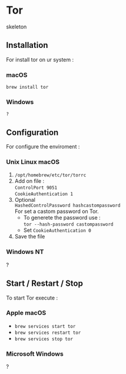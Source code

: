 # Tor

skeleton

## Installation

For install tor on ur system :

### macOS

` brew install tor `

### Windows

` ? `

## Configuration

For configure the enviroment :

### Unix Linux macOS

1. ` /opt/homebrew/etc/tor/torrc `
2. Add on file :  
` ControlPort 9051 `  
` CookieAuthentication 1 `
3. Optional  
    `HashedControlPassword hashcastompassword`  
    For set a castom password on Tor.  
    - To generete the password use :  
        ` tor --hash-password castompassword `
    - Set ` CookieAuthentication 0 `
4. Save the file

### Windows NT

?

## Start / Restart / Stop

To start Tor execute :

### Apple macOS

- ` brew services start tor `
- ` brew services restart tor `
- ` brew services stop tor `

### Microsoft Windows

?
